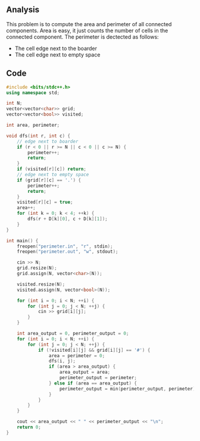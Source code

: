 ## Analysis

This problem is to compute the area and perimeter of all connected components. Area is easy, it just counts the number of cells in the connected component. The perimeter is dectected as follows:

* The cell edge next to the boarder
* The cell edge next to empty space

## Code

```c++
#include <bits/stdc++.h>
using namespace std;

int N;
vector<vector<char>> grid;
vector<vector<bool>> visited;

int area, perimeter;

void dfs(int r, int c) {
    // edge next to boarder
    if (r < 0 || r >= N || c < 0 || c >= N) {
        perimeter++;
        return;
    }
    if (visited[r][c]) return;
    // edge next to empty space
    if (grid[r][c] == '.') {
        perimeter++;
        return;
    }
    visited[r][c] = true;
    area++;
    for (int k = 0; k < 4; ++k) {
        dfs(r + D[k][0], c + D[k][1]);
    }
}

int main() {
    freopen("perimeter.in", "r", stdin);
    freopen("perimeter.out", "w", stdout);

    cin >> N;
    grid.resize(N);
    grid.assign(N, vector<char>(N));

    visited.resize(N);
    visited.assign(N, vector<bool>(N));

    for (int i = 0; i < N; ++i) {
        for (int j = 0; j < N; ++j) {
            cin >> grid[i][j];
        }
    }

    int area_output = 0, perimeter_output = 0;
    for (int i = 0; i < N; ++i) {
        for (int j = 0; j < N; ++j) {
            if (!visited[i][j] && grid[i][j] == '#') {
                area = perimeter = 0;
                dfs(i, j);
                if (area > area_output) {
                    area_output = area;
                    perimeter_output = perimeter;
                } else if (area == area_output) {
                    perimeter_output = min(perimeter_output, perimeter);
                }
            }
        }
    }

    cout << area_output << " " << perimeter_output << "\n";
    return 0;
}
```